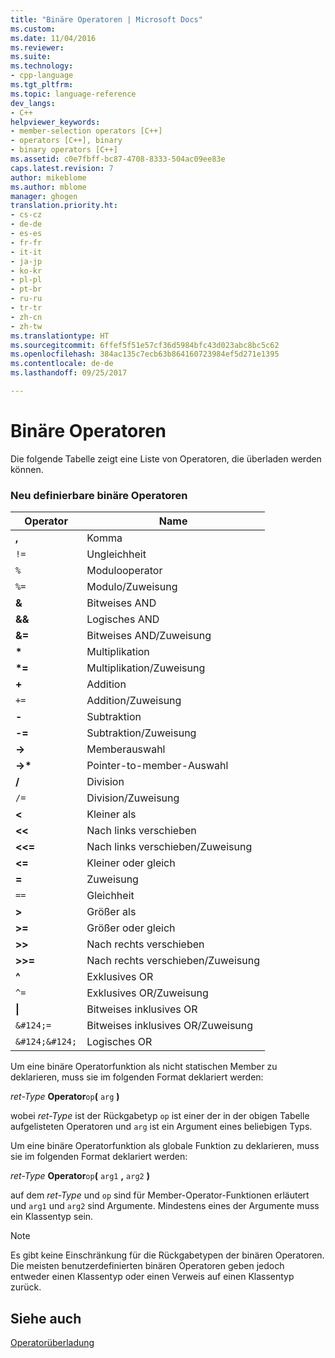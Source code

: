 ```yaml
---
title: "Binäre Operatoren | Microsoft Docs"
ms.custom: 
ms.date: 11/04/2016
ms.reviewer: 
ms.suite: 
ms.technology:
- cpp-language
ms.tgt_pltfrm: 
ms.topic: language-reference
dev_langs:
- C++
helpviewer_keywords:
- member-selection operators [C++]
- operators [C++], binary
- binary operators [C++]
ms.assetid: c0e7fbff-bc87-4708-8333-504ac09ee83e
caps.latest.revision: 7
author: mikeblome
ms.author: mblome
manager: ghogen
translation.priority.ht:
- cs-cz
- de-de
- es-es
- fr-fr
- it-it
- ja-jp
- ko-kr
- pl-pl
- pt-br
- ru-ru
- tr-tr
- zh-cn
- zh-tw
ms.translationtype: HT
ms.sourcegitcommit: 6ffef5f51e57cf36d5984bfc43d023abc8bc5c62
ms.openlocfilehash: 384ac135c7ecb63b864160723984ef5d271e1395
ms.contentlocale: de-de
ms.lasthandoff: 09/25/2017

---
```

# <a name="binary-operators"></a>Binäre Operatoren
Die folgende Tabelle zeigt eine Liste von Operatoren, die überladen werden können.  
  
### <a name="redefinable-binary-operators"></a>Neu definierbare binäre Operatoren  
  
|Operator|Name|  
|--------------|----------|  
|**,**|Komma|  
|`!=`|Ungleichheit|  
|`%`|Modulooperator|  
|`%=`|Modulo/Zuweisung|  
|**&**|Bitweises AND|  
|**&&**|Logisches AND|  
|**&=**|Bitweises AND/Zuweisung|  
|**\***|Multiplikation|  
|**\*=**|Multiplikation/Zuweisung|  
|**+**|Addition|  
|`+=`|Addition/Zuweisung|  
|**-**|Subtraktion|  
|**-=**|Subtraktion/Zuweisung|  
|**->**|Memberauswahl|  
|**->\***|Pointer-to-member-Auswahl|  
|**/**|Division|  
|`/=`|Division/Zuweisung|  
|**<**|Kleiner als|  
|**<<**|Nach links verschieben|  
|**<<=**|Nach links verschieben/Zuweisung|  
|**<=**|Kleiner oder gleich|  
|**=**|Zuweisung|  
|`==`|Gleichheit|  
|**>**|Größer als|  
|**>=**|Größer oder gleich|  
|**>>**|Nach rechts verschieben|  
|**>>=**|Nach rechts verschieben/Zuweisung|  
|**^**|Exklusives OR|  
|`^=`|Exklusives OR/Zuweisung|  
|**&#124;**|Bitweises inklusives OR|  
|`&#124;=`|Bitweises inklusives OR/Zuweisung|  
|`&#124;&#124;`|Logisches OR|  
  
 Um eine binäre Operatorfunktion als nicht statischen Member zu deklarieren, muss sie im folgenden Format deklariert werden:  
  
 *ret-Type* **Operator**`op`**(** `arg` **)**  
  
 wobei *ret-Type* ist der Rückgabetyp `op` ist einer der in der obigen Tabelle aufgelisteten Operatoren und `arg` ist ein Argument eines beliebigen Typs.  
  
 Um eine binäre Operatorfunktion als globale Funktion zu deklarieren, muss sie im folgenden Format deklariert werden:  
  
 *ret-Type* **Operator**`op`**(** `arg1` **,** `arg2` **)**  
  
 auf dem *ret-Type* und `op` sind für Member-Operator-Funktionen erläutert und `arg1` und `arg2` sind Argumente. Mindestens eines der Argumente muss ein Klassentyp sein.  
  
> [!NOTE]
>  Es gibt keine Einschränkung für die Rückgabetypen der binären Operatoren. Die meisten benutzerdefinierten binären Operatoren geben jedoch entweder einen Klassentyp oder einen Verweis auf einen Klassentyp zurück.  
  
## <a name="see-also"></a>Siehe auch  
 [Operatorüberladung](../cpp/operator-overloading.md)
